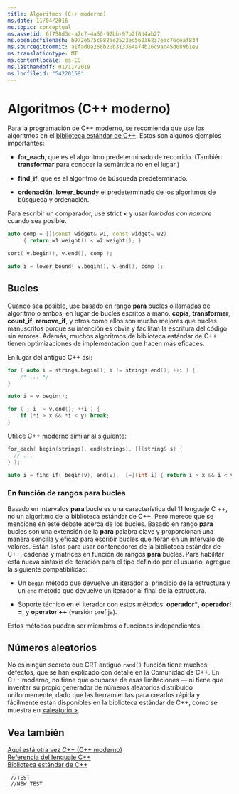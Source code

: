 ```yaml
---
title: Algoritmos (C++ moderno)
ms.date: 11/04/2016
ms.topic: conceptual
ms.assetid: 6f758d3c-a7c7-4a50-92bb-97b2f6d4ab27
ms.openlocfilehash: b972e575c982ae2523ec560a6237eac76ceaf834
ms.sourcegitcommit: a1fad0a266b20b313364a74b16c9ac45d089b1e9
ms.translationtype: MT
ms.contentlocale: es-ES
ms.lasthandoff: 01/11/2019
ms.locfileid: "54220158"
---
```

# <a name="algorithms-modern-c"></a>Algoritmos (C++ moderno)

Para la programación de C++ moderno, se recomienda que use los algoritmos en el [biblioteca estándar de C++](../standard-library/cpp-standard-library-reference.md). Estos son algunos ejemplos importantes:

- **for_each**, que es el algoritmo predeterminado de recorrido. (También **transformar** para conocer la semántica no en el lugar.)

- **find_if**, que es el algoritmo de búsqueda predeterminado.

- **ordenación**, **lower_bound**y el predeterminado de los algoritmos de búsqueda y ordenación.

Para escribir un comparador, use strict **<** y usar *lambdas con nombre* cuando sea posible.

```cpp
auto comp = [](const widget& w1, const widget& w2)
     { return w1.weight() < w2.weight(); }

sort( v.begin(), v.end(), comp );

auto i = lower_bound( v.begin(), v.end(), comp );
```

## <a name="loops"></a>Bucles

Cuando sea posible, use basado en rango **para** bucles o llamadas de algoritmo o ambos, en lugar de bucles escritos a mano. **copia**, **transformar**, **count_if**, **remove_if**, y otros como ellos son mucho mejores que bucles manuscritos porque su intención es obvia y facilitan la escritura del código sin errores. Además, muchos algoritmos de biblioteca estándar de C++ tienen optimizaciones de implementación que hacen más eficaces.

En lugar del antiguo C++ así:

```cpp
for ( auto i = strings.begin(); i != strings.end(); ++i ) {
    /* ... */
}

auto i = v.begin();

for ( ; i != v.end(); ++i ) {
    if (*i > x && *i < y) break;
}
```

Utilice C++ moderno similar al siguiente:

```cpp
for_each( begin(strings), end(strings), [](string& s) {
  // ...
} );

auto i = find_if( begin(v), end(v),  [=](int i) { return i > x && i < y; } );
```

### <a name="range-based-for-loops"></a>En función de rangos para bucles

Basado en intervalos **para** bucle es una característica del 11 lenguaje C ++, no un algoritmo de la biblioteca estándar de C++. Pero merece que se mencione en este debate acerca de los bucles. Basado en rango **para** bucles son una extensión de la **para** palabra clave y proporcionan una manera sencilla y eficaz para escribir bucles que iteran en un intervalo de valores. Están listos para usar contenedores de la biblioteca estándar de C++, cadenas y matrices en función de rangos **para** bucles. Para habilitar esta nueva sintaxis de iteración para el tipo definido por el usuario, agregue la siguiente compatibilidad:

- Un `begin` método que devuelve un iterador al principio de la estructura y un `end` método que devuelve un iterador al final de la estructura.

- Soporte técnico en el iterador con estos métodos: **operador**<strong>\*</strong>, **operador! =**, y **operator ++** (versión prefija).

Estos métodos pueden ser miembros o funciones independientes.

## <a name="random-numbers"></a>Números aleatorios

No es ningún secreto que CRT antiguo `rand()` función tiene muchos defectos, que se han explicado con detalle en la Comunidad de C++. En C++ moderno, no tiene que ocuparse de esas limitaciones — ni tiene que inventar su propio generador de números aleatorios distribuido uniformemente, dado que las herramientas para crearlos rápida y fácilmente están disponibles en la biblioteca estándar de C++, como se muestra en [ \<aleatorio >](../standard-library/random.md).

## <a name="see-also"></a>Vea también

[Aquí está otra vez C++ (C++ moderno)](../cpp/welcome-back-to-cpp-modern-cpp.md)<br/>
[Referencia del lenguaje C++](../cpp/cpp-language-reference.md)<br/>
[Biblioteca estándar de C++](../standard-library/cpp-standard-library-reference.md)<br/>

     //TEST
     //NEW TEST

